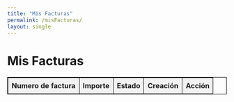 ```yaml
---
title: "Mis Facturas"
permalink: /misFacturas/
layout: single
---
```


<style>
/* Your CSS styles */
table {
  width: 100%;
  border-collapse: collapse;
  margin: 20px 0;
}

table, th, td {
  border: 1px solid black;
}

th, td {
  padding: 8px;
  text-align: left;
}

th {
  background-color: #f2f2f2;
}
</style>

# Mis Facturas

<!-- Display invoices list -->
<table id="invoices-table">
  <thead>
    <tr>
      <th>Numero de factura</th>
      <th>Importe</th>
      <th>Estado</th>
      <th>Creación</th>
      <th>Acción</th>
    </tr>
  </thead>
  <tbody>
    <!-- Invoices will be dynamically added here -->
  </tbody>
</table>

<script>
// Function to format amount
function formatAmount(amount) {
  return (amount / 100).toFixed(2).replace('.', ',') + ' €';
}

// Function to translate status
function translateStatus(status) {
  if (status === 'paid') {
    return 'Pagada';
  }
  return status;
}

// Function to format creation date
function formatCreationDate(timestamp) {
  const date = new Date(timestamp * 1000);
  return date.toLocaleDateString();
}

// Function to fetch and display invoices
function fetchAndDisplayInvoices(email) {
  fetch('/.netlify/functions/server', {
      method: 'POST',
      headers: {
        'Content-Type': 'application/json'
      },
      body: JSON.stringify({ action: 'get_invoices', email: email })
    })
    .then(response => {
      console.log('Response status:', response.status);
      return response.json();
    })
    .then(data => {
      console.log('Fetched data:', data);
      const invoicesTableBody = document.querySelector('#invoices-table tbody');
      if (data && data.invoices) {
        data.invoices.forEach(invoice => {
          const formattedAmount = formatAmount(invoice.amount_due);
          const translatedStatus = translateStatus(invoice.status);
          const formattedCreationDate = formatCreationDate(invoice.created);
          const row = document.createElement('tr');
          row.innerHTML = `
            <td>${invoice.number}</td>
            <td>${formattedAmount}</td>
            <td>${translatedStatus}</td>
            <td>${formattedCreationDate}</td>
            <td><button onclick="downloadInvoice('${invoice.invoice_pdf}')">Descargar</button></td>
          `;
          invoicesTableBody.appendChild(row);
        });
      } else {
        console.error('Error fetching invoices:', data);
      }
    })
    .catch(error => {
      console.error('Error fetching invoices:', error);
    });
}

// Function to download invoice in PDF format
function downloadInvoice(invoicePdfUrl) {
  console.log('Downloading invoice:', invoicePdfUrl);
  window.open(invoicePdfUrl, '_blank');
}

// Fetch and display invoices when the page loads
fetchAndDisplayInvoices();
</script>
